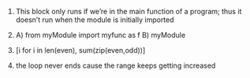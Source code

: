 1. This block only runs if we’re in the main function of a program; thus it doesn’t run when the module is initially imported

2. A) from myModule import myfunc as f
   B) myModule

3. [i for i in len(even), sum(zip(even,odd))]

4. the loop never ends cause the range keeps getting increased